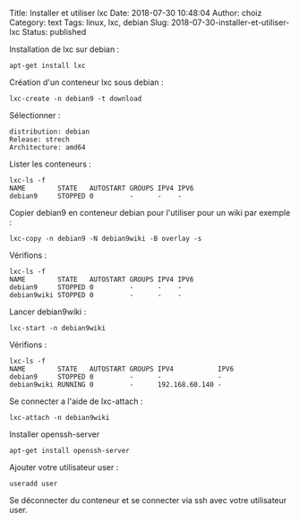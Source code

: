 Title: Installer et utiliser lxc
Date: 2018-07-30 10:48:04
Author: choiz
Category: text
Tags: linux, lxc, debian
Slug: 2018-07-30-installer-et-utiliser-lxc
Status: published

Installation de lxc sur debian :

```apt-get install lxc```

Création d'un conteneur lxc sous debian :

```lxc-create -n debian9 -t download```

Sélectionner :

```
distribution: debian
Release: strech
Architecture: amd64
```

Lister les conteneurs :

```
lxc-ls -f
NAME        STATE   AUTOSTART GROUPS IPV4 IPV6
debian9     STOPPED 0         -      -    -
```

Copier debian9 en conteneur debian pour l'utiliser pour un wiki par exemple :

```
lxc-copy -n debian9 -N debian9wiki -B overlay -s
```

Vérifions :

```
lxc-ls -f
NAME        STATE   AUTOSTART GROUPS IPV4 IPV6
debian9     STOPPED 0         -      -    -
debian9wiki STOPPED 0         -      -    -
```

Lancer debian9wiki :

```
lxc-start -n debian9wiki
```

Vérifions :

```
lxc-ls -f
NAME        STATE   AUTOSTART GROUPS IPV4           IPV6
debian9     STOPPED 0         -      -              -
debian9wiki RUNNING 0         -      192.168.60.140 -
```

Se connecter a l'aide de lxc-attach :

```
lxc-attach -n debian9wiki
```

Installer openssh-server

```
apt-get install openssh-server
```

Ajouter votre utilisateur user :

```
useradd user
```

Se déconnecter du conteneur et se connecter via ssh avec votre utilisateur user.
